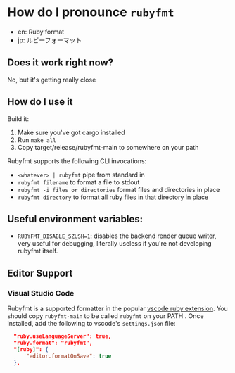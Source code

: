 # How do I pronounce `rubyfmt`
* en: Ruby format
* jp: ルビーフォーマット

## Does it work right now?

No, but it's getting really close

## How do I use it

Build it:
1. Make sure you've got cargo installed
2. Run `make all`
3. Copy target/release/rubyfmt-main to somewhere on your path

Rubyfmt supports the following CLI invocations:

* `<whatever> | rubyfmt` pipe from standard in
* `rubyfmt filename` to format a file to
  stdout
* `rubyfmt -i files or directories` format files and directories in place
* `rubyfmt directory` to format all ruby files in that directory in place

## Useful environment variables:

* `RUBYFMT_DISABLE_SZUSH=1`: disables the backend render queue writer,
  very useful for debugging, literally useless if you're not developing rubyfmt
  itself.

## Editor Support

### Visual Studio Code

Rubyfmt is a supported formatter in the popular
[vscode ruby extension](https://marketplace.visualstudio.com/items?itemName=rebornix.Ruby).
You should copy `rubyfmt-main` to be called `rubyfmt` on your PATH .
Once installed, add the following to vscode's `settings.json` file:

``` json
  "ruby.useLanguageServer": true,
  "ruby.format": "rubyfmt",
  "[ruby]": {
      "editor.formatOnSave": true
  },
```
